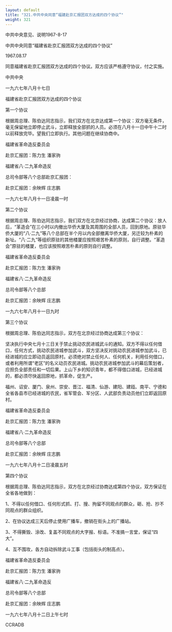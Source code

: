 ```yaml
---
layout: default
title: "321.中共中央同意“福建赴京汇报团双方达成的四个协议”"
weight: 321
---
```


中共中央意见、说明1967-8-17

中共中央同意“福建省赴京汇报团双方达成的四个协议”

1967.08.17

同意福建省赴京汇报团双方达成的四个协议。双方应该严格遵守协议，付之实施。

中共中央

一九六七年八月十七日

福建省赴京汇报团双方达成的四个协议

第一个协议

根据周总理、陈伯达同志指示，我们双方在北京达成第一个协议：双方毫无条件，毫无保留地立即停止武斗，立即释放全部抓的人员。必须在八月十一日中午十二时以前释放完毕。望我们立即执行。其他问题在继续协商中。

福建省革命造反委员会

赴京汇报团：陈力生 潘家驹

福建省八·二九革命造反

总司令部等八个总部赴京汇报团：

赴京汇报团：余映辉 庄志鹏

一九六七年八月十一日凌晨一时

第二个协议

根据周总理、陈伯达同志指示，我们双方在北京经过协商，达成第二个协议：放人后，“革造会”在三小时以内撤出华侨大厦及其周围的全部人员，回到原地。原驻华侨大厦的“八·二九”等八个总部在半个月以内全部撤离华侨大厦，另迁较为朴素的新址。“八·二九”等组织原驻的其他楼厦应按照艰苦朴素的原则，自行调整。“革造会”原驻的楼厦，也应该按照艰苦朴素的原则自行调整。

福建省革命造反委员会

赴京汇报团：陈力生 潘家驹

福建省八·二九革命造反

总司令部等八个总部

赴京汇报团：余映辉 庄志鹏

一九六七年八月十一日九时

第三个协议

根据周总理、陈伯达同志指示，双方在北京经过协商达成第三个协议：

坚决执行中央七月十三日关于禁止挑动农民进城武斗的通知。双方不得以任何借口，任何方式，挑动农民进城参加武斗，双方坚决反对挑动农民进城参加武斗，已经进城的应立即动员返回原村。必须绝对禁止任何人、任何机关，利用任何借口，或者利用所谓“老区”的名义动员农民进城。挑动农民进城参加武斗的幕后策划者，应担负全部责任和一切后果。上山下乡的知识青年，都不得借口进城，已经进城的，都必须尽快返回原地，抓革命，促生产。

福州、诏安、厦门、泉州、崇安、晋江、福清、仙游、建阳、建瓯、南平、宁德和全省各县市已经进城的农民，省军管会、军分区、人武部负责动员他们立即返回原村。

福建省革命造反委员会

赴京汇报团：陈力生 潘家驹

福建省八·二九革命造反

总司令部等八个总部

赴京汇报团：余映辉  庄志鹏

一九六七年八月十二日凌晨五时

第四个协议

根据周总理、陈伯达同志指示，双方在北京经过协商达成第四个协议，双方保证在全省各地做到：

1、不得以任何借口、任何形式抓、打、搜、拘留不同观点的群众，砸、抢、抄不同观点的群众组织。

2、在协议达成三天后停止使用广播车，撤销在街头上的广播站。

3、不得撕毁、涂改、复盖不同观点的大字报、标语。不准搞一言堂，保证“四大”。

4、互不围攻，各方自动拆除武斗工事（包括街头的制高点）。

福建省革命造反委员会

赴京汇报团：陈力生 潘家驹

福建省八·二九革命造反

总司令部等八个总部

赴京汇报团：余映辉 庄志鹏

一九六七年八月十二日上午七时

CCRADB

